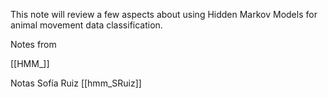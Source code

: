 This note will review a few aspects about using Hidden Markov Models for animal movement data classification. 


Notes from 



[[HMM_]]


Notas Sofía Ruiz [[hmm_SRuiz]]